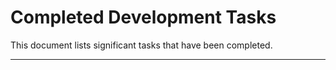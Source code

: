 # Completed Development Tasks

This document lists significant tasks that have been completed.

---
